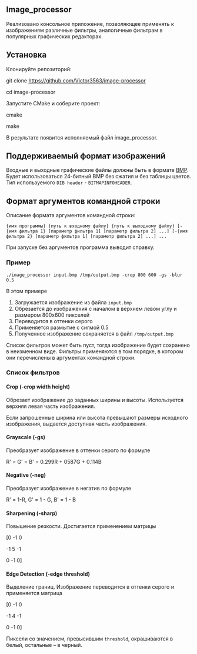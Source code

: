 ## Image_processor

Реализовано консольное приложение,
позволяющее применять к изображениям различные фильтры,
аналогичные фильтрам в популярных графических редакторах.

## Установка
Клонируйте репозиторий:

git clone https://github.com/Victor3563/image-processor

cd image-processor

Запустите CMake и соберите проект:

cmake

make

В результате появится исполняемый файл image_processor.

## Поддерживаемый формат изображений

Входные и выходные графические файлы должны быть в формате [BMP](http://en.wikipedia.org/wiki/BMP_file_format).
Будет использоваться 24-битный BMP без сжатия и без таблицы цветов. Тип используемого `DIB header` - `BITMAPINFOHEADER`.

## Формат аргументов командной строки

Описание формата аргументов командной строки:

`{имя программы} {путь к входному файлу} {путь к выходному файлу}
[-{имя фильтра 1} [параметр фильтра 1] [параметр фильтра 2] ...]
[-{имя фильтра 2} [параметр фильтра 1] [параметр фильтра 2] ...] ...`

При запуске без аргументов программа выводит справку.

### Пример
`./image_processor input.bmp /tmp/output.bmp -crop 800 600 -gs -blur 0.5`

В этом примере
1. Загружается изображение из файла `input.bmp`
2. Обрезается до изображения с началом в верхнем левом углу и размером 800х600 пикселей
3. Переводится в оттенки серого
4. Применяется размытие с сигмой 0.5
5. Полученное изображение сохраняется в файл `/tmp/output.bmp`

Список фильтров может быть пуст, тогда изображение будет сохранено в неизменном виде.
Фильтры применяются в том порядке, в котором они перечислены в аргументах командной строки.

### Список фильтров

#### Crop (-crop width height)
Обрезает изображение до заданных ширины и высоты. Используется верхняя левая часть изображения.

Если запрошенные ширина или высота превышают размеры исходного изображения, выдается доступная часть изображения.

#### Grayscale (-gs)
Преобразует изображение в оттенки серого по формуле

R' = G' = B' = 0.299R + 0587G + 0.114B

#### Negative (-neg)
Преобразует изображение в негатив по формуле

R' = 1-R, G' = 1 - G, B' = 1 - B

#### Sharpening (-sharp)
Повышение резкости. Достигается применением матрицы

[0 -1 0

-1 5 -1

0 -1 0]
#### Edge Detection (-edge threshold)
Выделение границ. Изображение переводится в оттенки серого и применяется матрица

[0 -1 0

-1 4 -1

0 -1 0]

Пиксели со значением, превысившим `threshold`, окрашиваются в белый, остальные – в черный.

